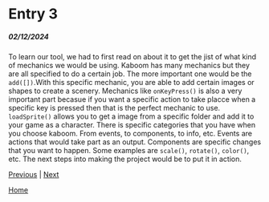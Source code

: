 # Entry 3
##### 02/12/2024

To learn our tool, we had to first read on about it to get the jist of what kind of mechanics we would be using. Kaboom has many mechanics but they are all specified to do a certain job. The more important one would be the `add([])`.With this specific mechanic, you are able to add certain images or shapes to create a scenery. Mechanics like `onKeyPress()` is also a very important part becasue if you want a specific action to take placce when a specific key is pressed then that is the perfect mechanic to use. `loadSprite()` allows you to get a image from a specific folder and add it to your game as a character. There is specific categories that you have when you choose kaboom. From events, to components, to info, etc. Events are actions that would take part as an output. Components are specific changes that you want to happen. Some examples are `scale()`, `rotate()`, `color()`, etc. The next steps into making the project would be to put it in action.


[Previous](entry02.md) | [Next](entry04.md)

[Home](../README.md)